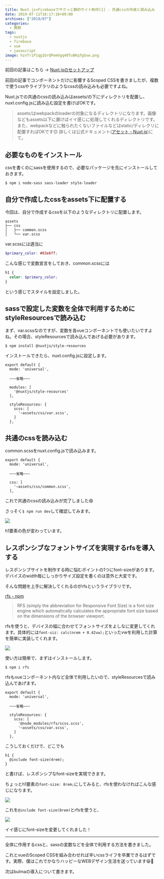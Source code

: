 ```yaml
---
title: Nuxt.js×Firebaseでサクっと静的サイト制作[1] - 共通cssの作成と読み込み
date: 2019-07-11T16:17:18+09:00
archives: ["2019/07"]
categories:
  - 開発
tags:
  - nuxtjs
  - firebase
  - vue
  - javascript
image: hzvTriP1qg1UrQPemVgq40Tu0KqfgGvw.png
---
```

前回の記事はこちら -> [Nuxt.jsのセットアップ](/blog/2019/07/nuxt.jsfirebaseでサクっと静的サイト制作0-nuxt.jsのセットアップ/)

前回の記事でコンポーネントだけに影響するScoped CSSを書きましたが、複数で使うcssやライブラリのようなcssの読み込みも必要ですよね。

<!--more-->

Nuxt.jsでの共通のcssの読み込みはassets/の下にディレクトリを配置し、nuxt.config.jsに読み込む設定を書けばOKです。

> assets/はwebpackのloaderの対象になるディレクトリになります。画像などもassets以下に置けばイイ感じに処理してくれるディレクトリです。また、webpackなどに触られたくないファイルなどはstatic/ディレクリに配置すればOKです😊 詳しくは公式ドキュメント([アセット - Nuxt.js](https://ja.nuxtjs.org/guide/assets/))にて。

## 必要なものをインストール

cssを書くのにsassを使用するので、必要なパッケージを先にインストールしておきます。

```
$ npm i node-sass sass-loader style-loader
```

## 自分で作成したcssをassets下に配置する

今回は、自分で作成するcssを以下のようなディレクトリに配置します。

```
assets
├── css
│   ├── common.scss
│   └── var.scss
```

var.scssには適当に

```scss
$primary_color: #83e6ff;
```

こんな感じで変数宣言をしておき、common.scssには

```scss
h1 {
  color: $primary_color;
}
```

という感じでスタイルを設定しました。

## sassで設定した変数を全体で利用するためにstyleResourcesで読み込む

まず、var.scssなのですが、変数を各vueコンポーネントでも使いたいですよね。その場合、styleResourcesで読み込んであげる必要があります。

```
$ npm install @nuxtjs/style-resources
```

インストールできたら、nuxt.config.jsに設定します。

```
export default {
  mode: 'universal',

  ~~~省略~~~

  modules: [
    '@nuxtjs/style-resources'
  ],

  styleResources: {
    scss: [
      '~assets/css/var.scss',
    ]
  },
```

## 共通のcssを読み込む

common.scssをnuxt.config.jsで読み込みます。

```
export default {
  mode: 'universal',

  ~~~省略~~~

  css: [
    '~assets/css/common.scss',
  ],
```

これで共通のcssの読み込みが完了しました😄

さっそく`$ npm run dev`して確認してみます。

![](/images/uQaMZgDcnlQSCmtHGEJyK13dxtR4A6ER.png)

h1要素の色が変わっています。

## レスポンシブなフォントサイズを実現するrfsを導入する

レスポンシブサイトを制作する時に悩むポイントの1つにfont-sizeがあります。デバイスのwidth毎にしっかりサイズ設定を書くのは意外と大変です。

そんな問題を上手に解決してくれるのがrfsというライブラリです。

[rfs - npm](https://www.npmjs.com/package/rfs)

> RFS (simply the abbreviation for Responsive Font Size) is a font size engine which automatically calculates the appropriate font size based on the dimensions of the browser viewport.

rfsを使うと、デバイスの幅に合わせてフォントサイズをよしなに変更してくれます。具体的には`font-siz: calc(nrem + 0.42vw);`といったvwを利用した計算を簡単に実装してくれます。

![](https://raw.githubusercontent.com/twbs/rfs/master/.github/rfs-rescale.gif)

使い方は簡単で、まずはインストールします。

```
$ npm i rfs
```

rfsもvueコンポーネント内など全体で利用したいので、styleResourcesで読み込んであげます。

```
export default {
  mode: 'universal',

  ~~~省略~~~

  styleResources: {
    scss: [
      '@node_modules/rfs/scss.scss',
      '~assets/css/var.scss',
    ]
  },
```

こうしておくだけで、どこでも

```
h1 {
  @include font-size(4rem);
}
```

と書けば、レスポンシブなfont-sizeを実現できます。

ちょっとh1要素の`font-size: 8rem;`にしてみると、rfsを使わなければこんな感じになります。

![](/images/MnP5UYX9EMssVK3kcfSxG9vRneRpVrQC.png)

これを`@include font-size(8rem)`とrfsを使うと、

![](/images/yIZK8xVZWOcQS79cW6MhoWqeIIGHLeCO.png)

イイ感じにfont-sizeを変更してくれました！

---

全体に作用するcssと、sassの変数などを全体で利用する方法を書きました。

これとvueのScoped CSSを組み合わせれば辛いcssライフを卒業できるはずです。実際、僕はこれでかなりハッピーなWEBデザイン生活を送っています😆🎉

次はbulmaの導入について書きます。
